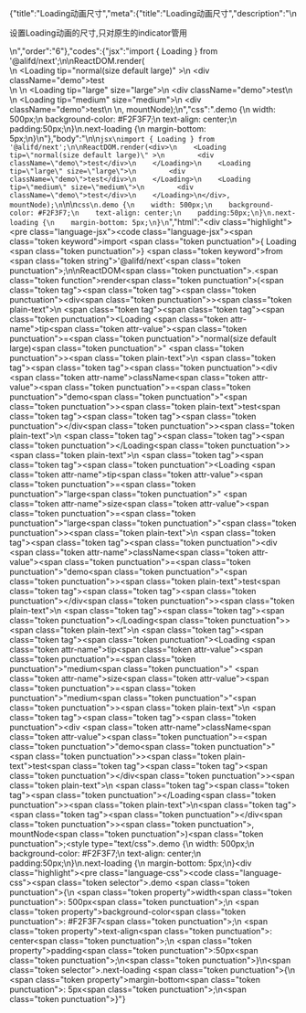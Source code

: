 {"title":"Loading动画尺寸","meta":{"title":"Loading动画尺寸","description":"\n<p>设置Loading动画的尺寸,只对原生的indicator管用</p>\n","order":"6"},"codes":{"jsx":"import { Loading } from '@alifd/next';\n\nReactDOM.render(<div>\n    <Loading tip=\"normal(size default large)\" >\n        <div className=\"demo\">test</div>\n    </Loading>\n    <Loading tip=\"large\" size=\"large\">\n        <div className=\"demo\">test</div>\n    </Loading>\n    <Loading tip=\"medium\" size=\"medium\">\n        <div className=\"demo\">test</div>\n    </Loading>\n</div>, mountNode);\n","css":".demo {\n    width: 500px;\n    background-color: #F2F3F7;\n    text-align: center;\n    padding:50px;\n}\n.next-loading {\n    margin-bottom: 5px;\n}\n"},"body":"\n\n````jsx\nimport { Loading } from '@alifd/next';\n\nReactDOM.render(<div>\n    <Loading tip=\"normal(size default large)\" >\n        <div className=\"demo\">test</div>\n    </Loading>\n    <Loading tip=\"large\" size=\"large\">\n        <div className=\"demo\">test</div>\n    </Loading>\n    <Loading tip=\"medium\" size=\"medium\">\n        <div className=\"demo\">test</div>\n    </Loading>\n</div>, mountNode);\n````\n\n````css\n.demo {\n    width: 500px;\n    background-color: #F2F3F7;\n    text-align: center;\n    padding:50px;\n}\n.next-loading {\n    margin-bottom: 5px;\n}\n````","html":"<script>(function(){\"use strict\";\n\nvar _next = require(\"@alifd/next\");\n\nReactDOM.render(React.createElement(\n    \"div\",\n    null,\n    React.createElement(\n        _next.Loading,\n        { tip: \"normal(size default large)\" },\n        React.createElement(\n            \"div\",\n            { className: \"demo\" },\n            \"test\"\n        )\n    ),\n    React.createElement(\n        _next.Loading,\n        { tip: \"large\", size: \"large\" },\n        React.createElement(\n            \"div\",\n            { className: \"demo\" },\n            \"test\"\n        )\n    ),\n    React.createElement(\n        _next.Loading,\n        { tip: \"medium\", size: \"medium\" },\n        React.createElement(\n            \"div\",\n            { className: \"demo\" },\n            \"test\"\n        )\n    )\n), mountNode);})()</script><div class=\"highlight\"><pre class=\"language-jsx\"><code class=\"language-jsx\"><span class=\"token keyword\">import</span> <span class=\"token punctuation\">{</span> Loading <span class=\"token punctuation\">}</span> <span class=\"token keyword\">from</span> <span class=\"token string\">'@alifd/next'</span><span class=\"token punctuation\">;</span>\n\nReactDOM<span class=\"token punctuation\">.</span><span class=\"token function\">render</span><span class=\"token punctuation\">(</span><span class=\"token tag\"><span class=\"token tag\"><span class=\"token punctuation\">&lt;</span>div</span><span class=\"token punctuation\">></span></span><span class=\"token plain-text\">\n    </span><span class=\"token tag\"><span class=\"token tag\"><span class=\"token punctuation\">&lt;</span>Loading</span> <span class=\"token attr-name\">tip</span><span class=\"token attr-value\"><span class=\"token punctuation\">=</span><span class=\"token punctuation\">\"</span>normal(size default large)<span class=\"token punctuation\">\"</span></span> <span class=\"token punctuation\">></span></span><span class=\"token plain-text\">\n        </span><span class=\"token tag\"><span class=\"token tag\"><span class=\"token punctuation\">&lt;</span>div</span> <span class=\"token attr-name\">className</span><span class=\"token attr-value\"><span class=\"token punctuation\">=</span><span class=\"token punctuation\">\"</span>demo<span class=\"token punctuation\">\"</span></span><span class=\"token punctuation\">></span></span><span class=\"token plain-text\">test</span><span class=\"token tag\"><span class=\"token tag\"><span class=\"token punctuation\">&lt;/</span>div</span><span class=\"token punctuation\">></span></span><span class=\"token plain-text\">\n    </span><span class=\"token tag\"><span class=\"token tag\"><span class=\"token punctuation\">&lt;/</span>Loading</span><span class=\"token punctuation\">></span></span><span class=\"token plain-text\">\n    </span><span class=\"token tag\"><span class=\"token tag\"><span class=\"token punctuation\">&lt;</span>Loading</span> <span class=\"token attr-name\">tip</span><span class=\"token attr-value\"><span class=\"token punctuation\">=</span><span class=\"token punctuation\">\"</span>large<span class=\"token punctuation\">\"</span></span> <span class=\"token attr-name\">size</span><span class=\"token attr-value\"><span class=\"token punctuation\">=</span><span class=\"token punctuation\">\"</span>large<span class=\"token punctuation\">\"</span></span><span class=\"token punctuation\">></span></span><span class=\"token plain-text\">\n        </span><span class=\"token tag\"><span class=\"token tag\"><span class=\"token punctuation\">&lt;</span>div</span> <span class=\"token attr-name\">className</span><span class=\"token attr-value\"><span class=\"token punctuation\">=</span><span class=\"token punctuation\">\"</span>demo<span class=\"token punctuation\">\"</span></span><span class=\"token punctuation\">></span></span><span class=\"token plain-text\">test</span><span class=\"token tag\"><span class=\"token tag\"><span class=\"token punctuation\">&lt;/</span>div</span><span class=\"token punctuation\">></span></span><span class=\"token plain-text\">\n    </span><span class=\"token tag\"><span class=\"token tag\"><span class=\"token punctuation\">&lt;/</span>Loading</span><span class=\"token punctuation\">></span></span><span class=\"token plain-text\">\n    </span><span class=\"token tag\"><span class=\"token tag\"><span class=\"token punctuation\">&lt;</span>Loading</span> <span class=\"token attr-name\">tip</span><span class=\"token attr-value\"><span class=\"token punctuation\">=</span><span class=\"token punctuation\">\"</span>medium<span class=\"token punctuation\">\"</span></span> <span class=\"token attr-name\">size</span><span class=\"token attr-value\"><span class=\"token punctuation\">=</span><span class=\"token punctuation\">\"</span>medium<span class=\"token punctuation\">\"</span></span><span class=\"token punctuation\">></span></span><span class=\"token plain-text\">\n        </span><span class=\"token tag\"><span class=\"token tag\"><span class=\"token punctuation\">&lt;</span>div</span> <span class=\"token attr-name\">className</span><span class=\"token attr-value\"><span class=\"token punctuation\">=</span><span class=\"token punctuation\">\"</span>demo<span class=\"token punctuation\">\"</span></span><span class=\"token punctuation\">></span></span><span class=\"token plain-text\">test</span><span class=\"token tag\"><span class=\"token tag\"><span class=\"token punctuation\">&lt;/</span>div</span><span class=\"token punctuation\">></span></span><span class=\"token plain-text\">\n    </span><span class=\"token tag\"><span class=\"token tag\"><span class=\"token punctuation\">&lt;/</span>Loading</span><span class=\"token punctuation\">></span></span><span class=\"token plain-text\">\n</span><span class=\"token tag\"><span class=\"token tag\"><span class=\"token punctuation\">&lt;/</span>div</span><span class=\"token punctuation\">></span></span><span class=\"token punctuation\">,</span> mountNode<span class=\"token punctuation\">)</span><span class=\"token punctuation\">;</span></code></pre></div><style type=\"text/css\">.demo {\n    width: 500px;\n    background-color: #F2F3F7;\n    text-align: center;\n    padding:50px;\n}\n.next-loading {\n    margin-bottom: 5px;\n}</style><div class=\"highlight\"><pre class=\"language-css\"><code class=\"language-css\"><span class=\"token selector\">.demo</span> <span class=\"token punctuation\">{</span>\n    <span class=\"token property\">width</span><span class=\"token punctuation\">:</span> 500px<span class=\"token punctuation\">;</span>\n    <span class=\"token property\">background-color</span><span class=\"token punctuation\">:</span> #F2F3F7<span class=\"token punctuation\">;</span>\n    <span class=\"token property\">text-align</span><span class=\"token punctuation\">:</span> center<span class=\"token punctuation\">;</span>\n    <span class=\"token property\">padding</span><span class=\"token punctuation\">:</span>50px<span class=\"token punctuation\">;</span>\n<span class=\"token punctuation\">}</span>\n<span class=\"token selector\">.next-loading</span> <span class=\"token punctuation\">{</span>\n    <span class=\"token property\">margin-bottom</span><span class=\"token punctuation\">:</span> 5px<span class=\"token punctuation\">;</span>\n<span class=\"token punctuation\">}</span></code></pre></div>"}